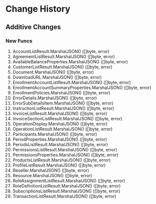 # Change History

## Additive Changes

### New Funcs

1. AccountListResult.MarshalJSON() ([]byte, error)
1. AgreementListResult.MarshalJSON() ([]byte, error)
1. AvailableBalanceProperties.MarshalJSON() ([]byte, error)
1. CustomerListResult.MarshalJSON() ([]byte, error)
1. Document.MarshalJSON() ([]byte, error)
1. DownloadURL.MarshalJSON() ([]byte, error)
1. EnrollmentAccountListResult.MarshalJSON() ([]byte, error)
1. EnrollmentAccountSummaryProperties.MarshalJSON() ([]byte, error)
1. EnrollmentPolicies.MarshalJSON() ([]byte, error)
1. ErrorDetails.MarshalJSON() ([]byte, error)
1. ErrorSubDetailsItem.MarshalJSON() ([]byte, error)
1. InstructionListResult.MarshalJSON() ([]byte, error)
1. InvoiceListResult.MarshalJSON() ([]byte, error)
1. InvoiceSectionListResult.MarshalJSON() ([]byte, error)
1. OperationDisplay.MarshalJSON() ([]byte, error)
1. OperationListResult.MarshalJSON() ([]byte, error)
1. Participants.MarshalJSON() ([]byte, error)
1. PeriodProperties.MarshalJSON() ([]byte, error)
1. PeriodsListResult.MarshalJSON() ([]byte, error)
1. PermissionsListResult.MarshalJSON() ([]byte, error)
1. PermissionsProperties.MarshalJSON() ([]byte, error)
1. ProductsListResult.MarshalJSON() ([]byte, error)
1. ProfileListResult.MarshalJSON() ([]byte, error)
1. Reseller.MarshalJSON() ([]byte, error)
1. Resource.MarshalJSON() ([]byte, error)
1. RoleAssignmentListResult.MarshalJSON() ([]byte, error)
1. RoleDefinitionListResult.MarshalJSON() ([]byte, error)
1. SubscriptionsListResult.MarshalJSON() ([]byte, error)
1. TransactionListResult.MarshalJSON() ([]byte, error)
